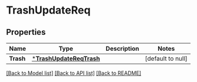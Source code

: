 # TrashUpdateReq

## Properties
Name | Type | Description | Notes
------------ | ------------- | ------------- | -------------
**Trash** | [***TrashUpdateReqTrash**](TrashUpdateReq_Trash.md) |  | [default to null]

[[Back to Model list]](../README.md#documentation-for-models) [[Back to API list]](../README.md#documentation-for-api-endpoints) [[Back to README]](../README.md)


